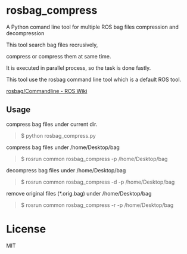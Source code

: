 # rosbag_compress
A Python comand line tool for multiple ROS bag files compression and decompression

This tool search bag files recrusively,

compress or compress them at same time.

It is executed in parallel process, so the task is done fastly.

This tool use the rosbag command line tool which is a default ROS tool.

[rosbag/Commandline - ROS Wiki](http://wiki.ros.org/rosbag/Commandline#compress "rosbag/Commandline - ROS Wiki")

## Usage

compress bag files under current dir.

> $ python rosbag_compress.py

compress bag files under /home/Desktop/bag

> $ rosrun common rosbag_compress -p /home/Desktop/bag

decompress bag files under /home/Desktop/bag

> $ rosrun common rosbag_compress -d -p /home/Desktop/bag

remove original files (*.orig.bag) under /home/Desktop/bag

> $ rosrun common rosbag_compress -r -p /home/Desktop/bag

# License

MIT

